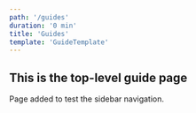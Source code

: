 ```yaml
---
path: '/guides'
duration: '0 min'
title: 'Guides'
template: 'GuideTemplate'
---
```


## This is the top-level guide page

Page added to test the sidebar navigation.
